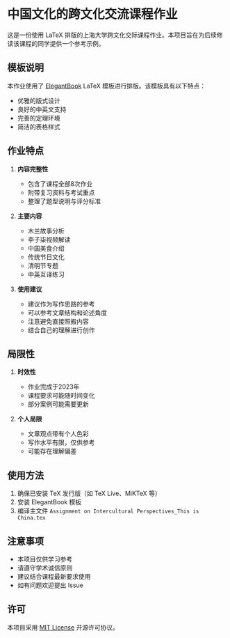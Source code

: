 # 中国文化的跨文化交流课程作业

这是一份使用 LaTeX 排版的上海大学跨文化交际课程作业。本项目旨在为后续修读该课程的同学提供一个参考示例。

## 模板说明

本作业使用了 [ElegantBook](https://github.com/ElegantLaTeX/ElegantBook) LaTeX 模板进行排版。该模板具有以下特点：
- 优雅的版式设计
- 良好的中英文支持
- 完善的定理环境
- 简洁的表格样式

## 作业特点

1. **内容完整性**
   - 包含了课程全部8次作业
   - 附带复习资料与考试重点
   - 整理了题型说明与评分标准

2. **主要内容**
   - 木兰故事分析
   - 李子柒视频解读
   - 中国美食介绍
   - 传统节日文化
   - 清明节专题
   - 中英互译练习

3. **使用建议**
   - 建议作为写作思路的参考
   - 可以参考文章结构和论述角度
   - 注意避免直接照搬内容
   - 结合自己的理解进行创作

## 局限性

1. **时效性**
   - 作业完成于2023年
   - 课程要求可能随时间变化
   - 部分案例可能需要更新

2. **个人局限**
   - 文章观点带有个人色彩
   - 写作水平有限，仅供参考
   - 可能存在理解偏差

## 使用方法

1. 确保已安装 TeX 发行版（如 TeX Live、MiKTeX 等）
2. 安装 ElegantBook 模板
3. 编译主文件 `Assignment on Intercultural Perspectives_This is China.tex`

## 注意事项

- 本项目仅供学习参考
- 请遵守学术诚信原则
- 建议结合课程最新要求使用
- 如有问题欢迎提出 Issue

## 许可

本项目采用 [MIT License](LICENSE) 开源许可协议。